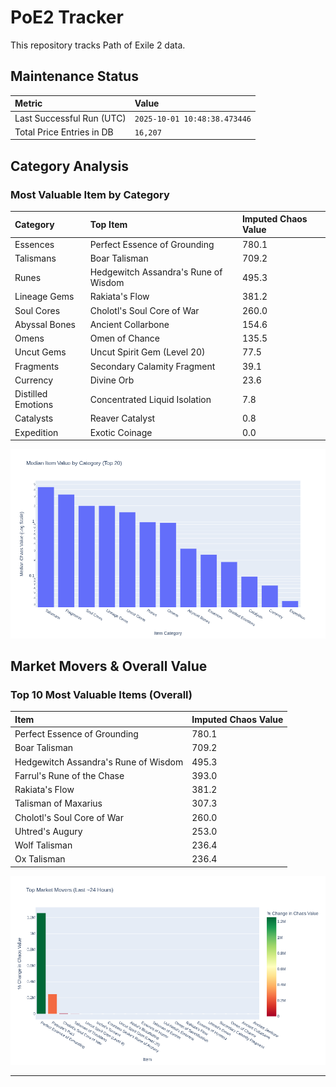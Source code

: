 # PoE2 Tracker

This repository tracks Path of Exile 2 data.

## Maintenance Status

<!-- START_MAINTENANCE -->
| Metric | Value |
|:---|:---|
| Last Successful Run (UTC) | `2025-10-01 10:48:38.473446` |
| Total Price Entries in DB | `16,207` |

<!-- END_MAINTENANCE -->

## Category Analysis

<!-- START_CATEGORY_ANALYSIS -->
### Most Valuable Item by Category
| Category | Top Item | Imputed Chaos Value |
| :--- | :--- | :--- |
| Essences | Perfect Essence of Grounding | 780.1 |
| Talismans | Boar Talisman | 709.2 |
| Runes | Hedgewitch Assandra's Rune of Wisdom | 495.3 |
| Lineage Gems | Rakiata's Flow | 381.2 |
| Soul Cores | Cholotl's Soul Core of War | 260.0 |
| Abyssal Bones | Ancient Collarbone | 154.6 |
| Omens | Omen of Chance | 135.5 |
| Uncut Gems | Uncut Spirit Gem (Level 20) | 77.5 |
| Fragments | Secondary Calamity Fragment | 39.1 |
| Currency | Divine Orb | 23.6 |
| Distilled Emotions | Concentrated Liquid Isolation | 7.8 |
| Catalysts | Reaver Catalyst | 0.8 |
| Expedition | Exotic Coinage | 0.0 |


![Category Analysis Chart](charts/category_analysis.png)
<!-- END_CATEGORY_ANALYSIS -->

## Market Movers & Overall Value

<!-- START_ANALYSIS -->
### Top 10 Most Valuable Items (Overall)
| Item | Imputed Chaos Value |
| :--- | :--- |
| Perfect Essence of Grounding | 780.1 |
| Boar Talisman | 709.2 |
| Hedgewitch Assandra's Rune of Wisdom | 495.3 |
| Farrul's Rune of the Chase | 393.0 |
| Rakiata's Flow | 381.2 |
| Talisman of Maxarius | 307.3 |
| Cholotl's Soul Core of War | 260.0 |
| Uhtred's Augury | 253.0 |
| Wolf Talisman | 236.4 |
| Ox Talisman | 236.4 |


![Market Movers Chart](charts/market_movers.png)
<!-- END_ANALYSIS -->

---
